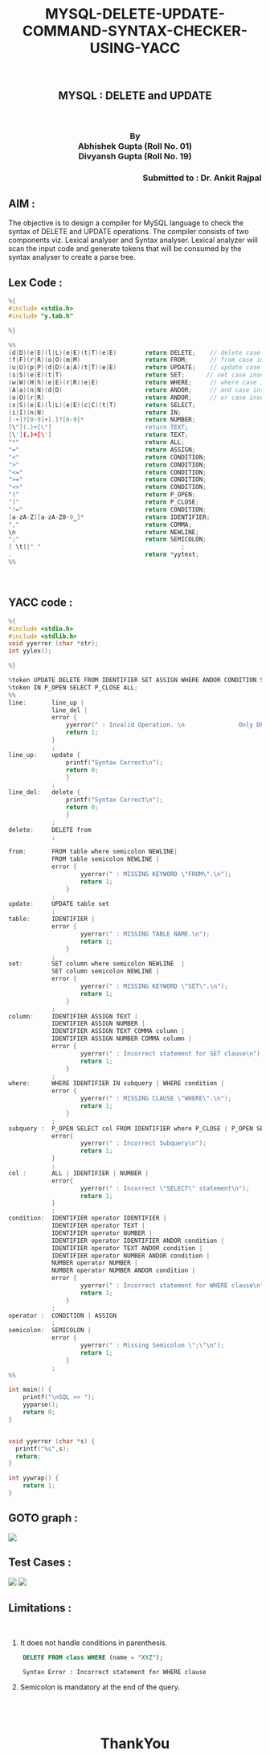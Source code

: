 <h1 style="text-align: center;"> 
MYSQL-DELETE-UPDATE-COMMAND-SYNTAX-CHECKER-USING-YACC 
</h1>
<br>
<h2 style = "text-align : center;"> MYSQL : DELETE and UPDATE </h2>
<br>
<h3 style="text-align: center;"> By <br> Abhishek Gupta (Roll No. 01) <br> Divyansh Gupta (Roll No. 19) </h3>
<h3 style="text-align: right;"> Submitted to : Dr. Ankit Rajpal </h3>

<div>
<h2>AIM : </h2>
The objective is to design a compiler for MySQL language to check the syntax of DELETE and UPDATE operations. The compiler consists of two components viz. Lexical analyser and Syntax analyser. Lexical analyzer will scan the input code and generate tokens that will be consumed by the syntax analyser to create a parse tree.</div>


## Lex Code : 

``` c
%{
#include <stdio.h>
#include "y.tab.h"

%}

%%
(d|D)(e|E)(l|L)(e|E)(t|T)(e|E)        return DELETE;    // delete case insensitive
(f|F)(r|R)(o|O)(m|M)                  return FROM;      // from case insensitive
(u|U)(p|P)(d|D)(a|A)(t|T)(e|E)        return UPDATE;    // update case insensitive
(s|S)(e|E)(t|T)                       return SET;      // set case insensitive
(w|W)(H|h)(e|E)(r|R)(e|E)             return WHERE;     // where case insensitive  
(A|a)(n|N)(d|D)                       return ANDOR;     // and case insensitive  
(o|O)(r|R)                            return ANDOR;     // or case insensitive
(s|S)(e|E)(l|L)(e|E)(c|C)(t|T)        return SELECT;
(i|I)(n|N)                            return IN;
[-+]?[0-9]+[.]?[0-9]*                 return NUMBER;
[\"](.)+[\"]                          return TEXT;
[\'](.)+[\']                          return TEXT;
"*"                                   return ALL;
"="                                   return ASSIGN;
"<"                                   return CONDITION;
">"                                   return CONDITION;
"<="                                  return CONDITION;
">="                                  return CONDITION;
"<>"                                  return CONDITION;
"("                                   return P_OPEN;
")"                                   return P_CLOSE;
"!="                                  return CONDITION;
[a-zA-Z][a-zA-Z0-9_]*                 return IDENTIFIER;
","                                   return COMMA;
\n                                    return NEWLINE;
";"                                   return SEMICOLON;
[ \t]|" "                                       ;
.                                     return *yytext;
%%


```


<br>

## YACC code : 

```c
%{
#include <stdio.h>
#include <stdlib.h>
void yyerror (char *str);
int yylex();

%}

%token UPDATE DELETE FROM IDENTIFIER SET ASSIGN WHERE ANDOR CONDITION SEMICOLON TEXT NUMBER COMMA NEWLINE ;
%token IN P_OPEN SELECT P_CLOSE ALL;
%%
line:       line_up | 
            line_del |
            error {
                yyerror(" : Invalid Operation. \n               Only DELETE and UPDATE operations are allowed.\n");
                return 1;
            }
            ;
line_up:    update { 
                printf("Syntax Correct\n");
                return 0;
                } 
            ;
line_del:   delete { 
                printf("Syntax Correct\n");
                return 0;
                }
            ;
delete:     DELETE from 
	        ;

from:       FROM table where semicolon NEWLINE| 
            FROM table semicolon NEWLINE | 
            error { 
                    yyerror(" : MISSING KEYWORD \"FROM\".\n");
                    return 1;
                }
	        ;
update:     UPDATE table set 
		    ; 
table:      IDENTIFIER | 
		    error { 
                    yyerror(" : MISSING TABLE NAME.\n");
                    return 1;
                }
		    ; 
set:        SET column where semicolon NEWLINE  | 
		    SET column semicolon NEWLINE |
		    error { 
                    yyerror(" : MISSING KEYWORD \"SET\".\n");
                    return 1;
                }
		    ;
column:     IDENTIFIER ASSIGN TEXT | 
    		IDENTIFIER ASSIGN NUMBER | 
		    IDENTIFIER ASSIGN TEXT COMMA column | 
		    IDENTIFIER ASSIGN NUMBER COMMA column |
	    	error { 
                    yyerror(" : Incorrect statement for SET clause\n");
                    return 1;
                }
		    ;
where:      WHERE IDENTIFIER IN subquery | WHERE condition |
		    error { 
                    yyerror(" : MISSING CLAUSE \"WHERE\".\n");
                    return 1;
                }
		    ;
subquery :  P_OPEN SELECT col FROM IDENTIFIER where P_CLOSE | P_OPEN SELECT col FROM IDENTIFIER P_CLOSE |
			error{
					yyerror(" : Incorrect Subquery\n");
					return 1;
			}
            ;
col :       ALL | IDENTIFIER | NUMBER |
            error{
                    yyerror(" : Incorrect \"SELECT\" statement\n");
                    return 1;
            }
            ; 
condition:  IDENTIFIER operator IDENTIFIER |
			IDENTIFIER operator TEXT |
			IDENTIFIER operator NUMBER |
			IDENTIFIER operator IDENTIFIER ANDOR condition |
			IDENTIFIER operator TEXT ANDOR condition |
			IDENTIFIER operator NUMBER ANDOR condition |
			NUMBER operator NUMBER |
			NUMBER operator NUMBER ANDOR condition |
			error {
				    yyerror(" : Incorrect statement for WHERE clause\n");			
				    return 1;
			    }
			;
operator :  CONDITION | ASSIGN 
            ;
semicolon:  SEMICOLON | 
            error {
                    yyerror(" : Missing Semicolon \";\"\n"); 
                    return 1;
                }
            ;
%%

int main() {
	printf("\nSQL >> ");
	yyparse();              
	return 0;    
}


void yyerror (char *s) {       
  printf("%s",s);
  return;
}

int yywrap() {
	return 1;
}
```

## GOTO graph : 


<img src="grp.svg">

## Test Cases : 

<img src="testcases/1.png">
<img src="testcases/2.png">


## Limitations : 
<br>

1. It does not handle conditions in parenthesis.
```sql
	DELETE FROM class WHERE (name = "XYZ");
```
```
	Syntax Error : Incorrect statement for WHERE clause
```
2. Semicolon is mandatory at the end of the query.  

<br><br><h1 style = "text-align: center;"> ThankYou </h2>
